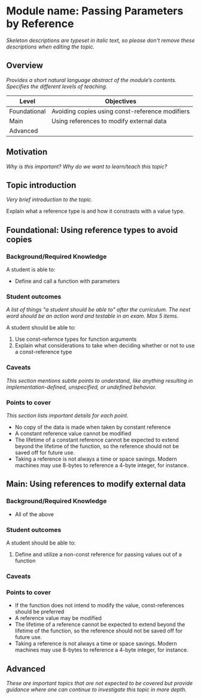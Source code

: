 # Module name: Passing Parameters by Reference
_Skeleton descriptions are typeset in italic text,_
_so please don't remove these descriptions when editing the topic._

## Overview

_Provides a short natural language abstract of the module’s contents._
_Specifies the different levels of teaching._

<table>
  <thead>
    <th>Level</th>
    <th>Objectives</th>
  </thead>
  <tr>
    <td>Foundational</td>
    <td>Avoiding copies using const-reference modifiers</td>
  </tr>
  <tr>
    <td>Main</td>
    <td>Using references to modify external data</td>
  </tr>
  <tr>
    <td>Advanced</td>
    <td></td>
  </tr>
</table>

## Motivation

_Why is this important?_
_Why do we want to learn/teach this topic?_

## Topic introduction

_Very brief introduction to the topic._

Explain what a reference type is and how it constrasts with a value type.

## Foundational: Using reference types to avoid copies

### Background/Required Knowledge

A student is able to:

* Define and call a function with parameters

### Student outcomes

_A list of things "a student should be able to" after the curriculum._
_The next word should be an action word and testable in an exam._
_Max 5 items._

A student should be able to:

1. Use const-refernce types for function arguments
2. Explain what considerations to take when deciding whether or not to use a const-reference type

### Caveats

_This section mentions subtle points to understand, like anything resulting in
implementation-defined, unspecified, or undefined behavior._

### Points to cover

_This section lists important details for each point._

* No copy of the data is made when taken by constant reference
* A constant reference value cannot be modified
* The lifetime of a constant reference cannot be expected to extend beyond the lifetime of the function, so the reference should not be saved off for future use.
* Taking a reference is not always a time or space savings. Modern machines may use 8-bytes to reference a 4-byte integer, for instance.

## Main: Using references to modify external data 

### Background/Required Knowledge

* All of the above

### Student outcomes

A student should be able to:

1. Define and utilize a non-const reference for passing values out of a function

### Caveats

### Points to cover

* If the function does not intend to modify the value, const-references should be preferred
* A reference value may be modified
* The lifetime of a reference cannot be expected to extend beyond the lifetime of the function, so the reference should not be saved off for future use.
* Taking a reference is not always a time or space savings. Modern machines may use 8-bytes to reference a 4-byte integer, for instance.

## Advanced

_These are important topics that are not expected to be covered but provide
guidance where one can continue to investigate this topic in more depth._

